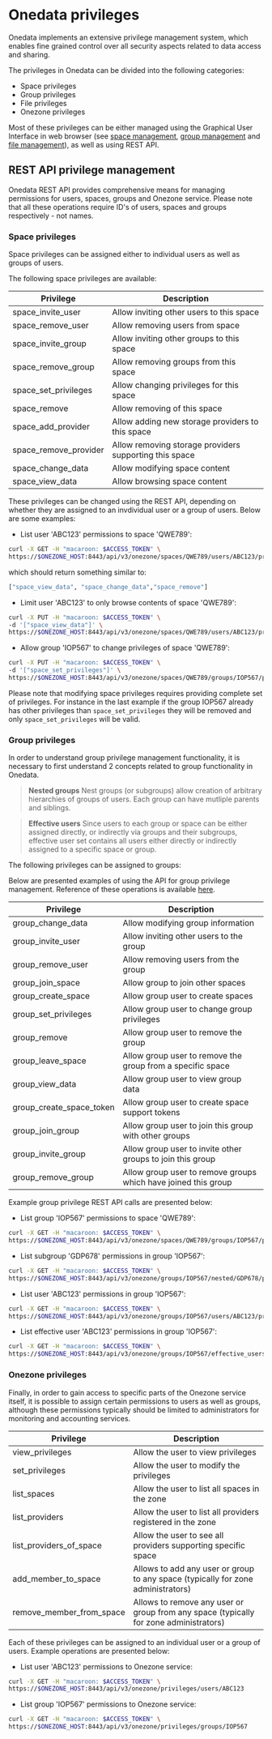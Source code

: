 # Onedata privileges

Onedata implements an extensive privilege management system, which enables fine grained control over all security aspects related to data access and sharing.

The privileges in Onedata can be divided into the following categories:
- Space privileges
- Group privileges
- File privileges
- Onezone privileges

Most of these privileges can be either managed using the Graphical User Interface in web browser (see [space management](./space_management.md), [group management](group_management.md) and [file management](file_management.md)), as well as using REST API.


## REST API privilege management
Onedata REST API provides comprehensive means for managing permissions for users, spaces, groups and Onezone service. Please note that all these operations require ID's of users, spaces and groups respectively - not names.

### Space privileges

Space privileges can be assigned either to individual users as well as groups of users. 

The following space privileges are available:

| Privilege    | Description     |
|--------------|-----------------|
| space_invite_user     | Allow inviting other users to this space |
| space_remove_user     | Allow removing users from space |
| space_invite_group    | Allow inviting other groups to this space |
| space_remove_group    | Allow removing groups from this space |
| space_set_privileges  | Allow changing privileges for this space |
| space_remove          | Allow removing of this space |
| space_add_provider    | Allow adding new storage providers to this space |
| space_remove_provider | Allow removing storage providers supporting this space |
| space_change_data     | Allow modifying space content |
| space_view_data       | Allow browsing space content |

These privileges can be changed using the REST API, depending on whether they are assigned to an invdividual user or a group of users. Below are some examples:
* List user 'ABC123' permissions to space 'QWE789':
```bash
curl -X GET -H "macaroon: $ACCESS_TOKEN" \
https://$ONEZONE_HOST:8443/api/v3/onezone/spaces/QWE789/users/ABC123/privileges
```
which should return something similar to:
```bash
["space_view_data", "space_change_data","space_remove"]
```
* Limit user 'ABC123' to only browse contents of space 'QWE789':
```bash
curl -X PUT -H "macaroon: $ACCESS_TOKEN" \
-d '["space_view_data"]' \
https://$ONEZONE_HOST:8443/api/v3/onezone/spaces/QWE789/users/ABC123/privileges
```
* Allow group 'IOP567' to change privileges of space 'QWE789':
```bash
curl -X PUT -H "macaroon: $ACCESS_TOKEN" \
-d '["space_set_privileges"]' \
https://$ONEZONE_HOST:8443/api/v3/onezone/spaces/QWE789/groups/IOP567/privileges
```

Please note that modifying space privileges requires providing complete set of privileges. For instance in the last example if the group IOP567 already has other privileges than `space_set_privileges` they will be removed and only `space_set_privileges` will be valid.

### Group privileges
In order to understand group privilege management functionality, it is necessary to first understand 2 concepts related to group functionality in Onedata.

> **Nested groups**
> Nest groups (or subgroups) allow creation of arbitrary hierarchies of groups of users. Each group can have mutliple parents and siblings.

> **Effective users**
>Since users to each group or space can be either assigned directly, or indirectly via groups and their subgroups, effective user set contains all users either directly or indirectly assigned to a specific space or group. 

The following privileges can be assigned to groups:

Below are presented examples of using the API for group privilege management. Reference of these operations is available [here]().

| Privilege    | Description     |
|--------------|-----------------|
| group_change_data | Allow modifying group information |
| group_invite_user | Allow inviting other users to the group |
| group_remove_user | Allow removing users from the group |
| group_join_space | Allow group to join other spaces |
| group_create_space | Allow group user to create spaces |
| group_set_privileges | Allow group user to change group privileges |
| group_remove | Allow group user to remove the group |
| group_leave_space | Allow group user to remove the group from a specific space |
| group_view_data | Allow group user to view group data |
| group_create_space_token | Allow group user to create space support tokens |
| group_join_group | Allow group user to join this group with other groups |
| group_invite_group | Allow group user to invite other groups to join this group |
| group_remove_group | Allow group user to remove groups which have joined this group |

Example group privilege REST API calls are presented below:
* List group 'IOP567' permissions to space 'QWE789':
```bash
curl -X GET -H "macaroon: $ACCESS_TOKEN" \
https://$ONEZONE_HOST:8443/api/v3/onezone/spaces/QWE789/groups/IOP567/privileges
```

* List subgroup 'GDP678' permissions in group 'IOP567':
```bash
curl -X GET -H "macaroon: $ACCESS_TOKEN" \
https://$ONEZONE_HOST:8443/api/v3/onezone/groups/IOP567/nested/GDP678/privileges
```

* List user 'ABC123' permissions in group 'IOP567':
```bash
curl -X GET -H "macaroon: $ACCESS_TOKEN" \
https://$ONEZONE_HOST:8443/api/v3/onezone/groups/IOP567/users/ABC123/privileges
```

* List effective user 'ABC123' permissions in group 'IOP567':
```bash
curl -X GET -H "macaroon: $ACCESS_TOKEN" \
https://$ONEZONE_HOST:8443/api/v3/onezone/groups/IOP567/effective_users/ABC123/privileges
```


### Onezone privileges

Finally, in order to gain access to specific parts of the Onezone service itself, it is possible to assign certain permissions to users as well as groups, although these permissions typically should be limited to administrators for monitoring and accounting services.

| Privilege    | Description     |
|--------------|-----------------|
| view_privileges | Allow the user to view privileges |
| set_privileges | Allow the user to modify the privileges |
| list_spaces | Allow the user to list all spaces in the zone |
| list_providers | Allow the user to list all providers registered in the zone |
| list_providers_of_space | Allow the user to see all providers supporting specific space|
| add_member_to_space | Allows to add any user or group to any space (typically for zone administrators) |
| remove_member_from_space | Allows to remove any user or group from any space (typically for zone administrators) |

Each of these privileges can be assigned to an individual user or a group of users. Example operations are presented below:

* List user 'ABC123' permissions to Onezone service:
```bash
curl -X GET -H "macaroon: $ACCESS_TOKEN" \
https://$ONEZONE_HOST:8443/api/v3/onezone/privileges/users/ABC123
```

* List group 'IOP567' permissions to Onezone service:
```bash
curl -X GET -H "macaroon: $ACCESS_TOKEN" \
https://$ONEZONE_HOST:8443/api/v3/onezone/privileges/groups/IOP567
```


